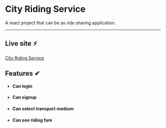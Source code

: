 # City Riding Service 

A react project that can be as ride sharing application.

---
## Live site ⚡

[City Riding Service](https://city-riding-service.web.app/)

## Features ✔

- #### Can login


- #### Can signup


- #### Can select transport medium


- #### Can see riding fare

##
